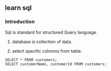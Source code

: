 ## learn sql

### Introduction

Sql is standard for structured Query language.

1. database is collection of data.

2. select specific colomns from table.

```
SELECT * FROM customers;
SELECT customerName, customerId FROM customers;
```


  
